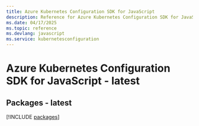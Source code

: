 ```yaml
---
title: Azure Kubernetes Configuration SDK for JavaScript
description: Reference for Azure Kubernetes Configuration SDK for JavaScript
ms.date: 04/17/2025
ms.topic: reference
ms.devlang: javascript
ms.service: kubernetesconfiguration
---
```

# Azure Kubernetes Configuration SDK for JavaScript - latest
## Packages - latest
[!INCLUDE [packages](kubernetes-configuration-index.md)]